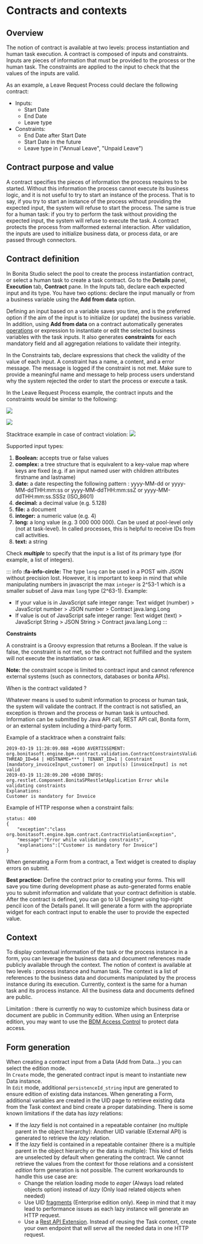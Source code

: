 # Contracts and contexts

## Overview

The notion of contract is available at two levels: process instantiation and human task execution. A contract is composed of inputs and constraints. Inputs are pieces of information that must be provided to the process or the human task. The constraints are applied to the input to check that the values of the inputs are valid.

As an example, a Leave Request Process could declare the following contract:

* Inputs:
  * Start Date
  * End Date
  * Leave type
* Constraints:
  * End Date after Start Date
  * Start Date in the future
  * Leave type in ("Annual Leave", "Unpaid Leave")

## Contract purpose and value

A contract specifies the pieces of information the process requires to be started. Without this information the process cannot execute its business logic, and it is not useful to try to start an instance of the process. That is to say, if you try to start an instance of the process without providing the expected input, the system will refuse to start the process. The same is true for a human task: if you try to perform the task without providing the expected input, the system will refuse to execute the task. A contract protects the process from malformed external interaction. After validation, the inputs are used to initialize business data, or process data, or are passed through connectors.

## Contract definition

In Bonita Studio select the pool to create the process instantiation contract, or select a human task to create a task contract.
Go to the **Details** panel, **Execution** tab, **Contract** pane. In the Inputs tab, declare each expected input and its type. You have two options: declare the input manually or from a business variable using the **Add from data** option. 

Defining an input based on a variable saves you time, and is the preferred option if the aim of the input is to initialize (or update) the business variable. In addition, using **Add from data** on a contract automatically generates [operations](operations.md) or expression to instantiate or edit the selected business variables with the task inputs. It also generates **constraints** for each mandatory field and all aggregation relations to validate their integrity.  

In the Constraints tab, declare expressions that check the validity of the value of each input. A constraint has a name, a content, and a error message. The message is logged if the constraint is not met. Make sure to provide a meaningful name and message to help process users understand why the system rejected the order to start the process or execute a task.

In the Leave Request Process example, the contract inputs and the constraints would be similar to the following:

  ![](images/images-6_0/contractDoc.PNG)


  ![](images/images-6_0/ConstraintsDoc.PNG)


Stacktrace example in case of contract violation:
  ![](images/images-6_0/constraintError.PNG)

Supported input types:

1. **Boolean:** accepts true or false values
2. **complex:** a tree structure that is equivalent to a key-value map where keys are fixed (e.g. if an input named user with children attributes firstname and lastname)
3. **date:** a date respecting the following pattern : yyyy-MM-dd or yyyy-MM-ddTHH:mm:ss or yyyy-MM-ddTHH:mm:ssZ or yyyy-MM-ddTHH:mm:ss.SSSz (ISO\_8601)
4. **decimal:** a decimal value (e.g. 5.128)
5. **file:** a document
6. **integer:** a numeric value (e.g. 4)
7. **long:** a long value (e.g. 3 000 000 000). Can be used at pool-level only (not at task-level). In called processes, this is helpful to receive IDs from call activities.
7. **text:** a string

Check **_multiple_** to specify that the input is a list of its primary type (for example, a list of integers).

::: info
**:fa-info-circle:**  The type `long` can be used in a POST with JSON without precision lost. However, it is important to keep in mind that while manipulating numbers in javascript the max `integer` is 2^53-1 which is a smaller subset of Java max `long` type (2^63-1). Example:

 * If your value is in JavaScript safe integer range: Text widget (number) > JavaScript number > JSON number > Contract java.lang.Long
 * If value is out of JavaScript safe integer range: Text widget (text) > JavaScript String > JSON String > Contract java.lang.Long
:::

**Constraints**

A constraint is a Groovy expression that returns a Boolean. If the value is false, the constraint is not met, so the contract not fulfilled and the system will not execute the instantiation or task.

**Note:** the constraint scope is limited to contract input and cannot reference external systems (such as connectors, databases or bonita APIs).

When is the contract validated ?

Whatever means is used to submit information to process or human task, the system will validate the contract. If the contract is not satisfied, an exception is thrown and the process or human task is untouched. Information can be submitted by Java API call, REST API call, Bonita form, or an external system including a third-party form.

Example of a stacktrace when a constraint fails:
```
2019-03-19 11:28:09.088 +0100 AVERTISSEMENT: org.bonitasoft.engine.bpm.contract.validation.ContractConstraintsValidator THREAD_ID=64 | HOSTNAME=*** | TENANT_ID=1 | Constraint [mandatory_invoiceInput_customer] on input(s) [invoiceInput] is not valid
2019-03-19 11:28:09.200 +0100 INFOS: org.restlet.Component.BonitaSPRestletApplication Error while validating constraints
Explanations:
Customer is mandatory for Invoice
```
Example of HTTP response when a constraint fails:
```
status: 400
{
	"exception":"class org.bonitasoft.engine.bpm.contract.ContractViolationException",
	"message":"Error while validating constraints",
	"explanations":["Customer is mandatory for Invoice"]
}
```

When generating a Form from a contract, a Text widget is created to display errors on submit.


**Best practice:** Define the contract prior to creating your forms. This will save you time during development phase as auto-generated forms enable you to submit information and validate that your contract definition is stable. After the contract is defined, you can go to UI Designer using top-right pencil icon of the Details panel. It will generate a form with the appropriate widget for each contract input to enable the user to provide the expected value.

## Context

To display contextual information of the task or the process instance in a form, you can leverage the business data and document references made publicly available through the context. The notion of context is available at two levels : process instance and human task. The context is a list of references to the business data and documents manipulated by the process instance during its execution.
Currently, context is the same for a human task and its process instance. All the business data and documents defined are public.

Limitation : there is currently no way to customize which business data or document are public in Community edition. When using an Enterprise edition, you may want to use the [BDM Access Control](bdm-access-control.md) to protect data access.


## <a name="form-generation"/> Form generation

When creating a contract input from a Data (Add from Data...) you can select the edition mode.  
In `Create` mode, the generated contract input is meant to instantiate new Data instance.  
In `Edit` mode, additional `persistenceId_string` input are generated to ensure edition of existing data instances. When generating a Form, additional variables are created in the UID page to retrieve existing data from the Task context and bind create a proper databinding. There is some known limitations if the data has _lazy_ relations:  
* If the _lazy_ field is not contained in a repeatable container (no multiple parent in the object hierarchy): Another UID variable (External API) is generated to retrieve the _lazy_ relation.
* If the _lazy_ field is contained in a repeatable container (there is a multiple parent in the object hierarchy or the data is multiple): This kind of fields are unselected by default when generating the contract. We cannot retrieve the values from the context for those relations and a consistent _edition_ form generation is not possible. The current workarounds to handle this use case are:
	* Change the relation loading mode to _eager_ (Always load related objects option) instead of _lazy_ (Only load related objects when needed)
	* Use UID [fragments](fragments.md) (Enterprise edition only). Keep in mind that it may lead to performance issues as each lazy instance will generate an HTTP request.
	* Use a [Rest API Extension](api-extensions.md). Instead of reusing the Task context, create your own endpoint that will serve all the needed data in one HTTP request.
